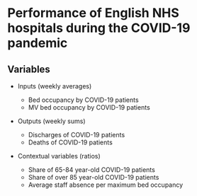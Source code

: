 # Performance of English NHS hospitals during the COVID-19 pandemic



## Variables
- Inputs (weekly averages)
    - Bed occupancy by COVID-19 patients	
    - MV bed occupancy by COVID-19 patients

- Outputs (weekly sums)
    - Discharges of COVID-19 patients	
    - Deaths of COVID-19 patients	

- Contextual variables (ratios)
    - Share of 65-84 year-old COVID-19 patients
    - Share of over 85 year-old COVID-19 patients	
    - Average staff absence per maximum bed occupancy

## 

